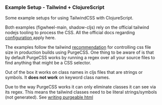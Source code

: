 ### Example Setup - Tailwind + ClojureScript

Some example setups for using TailwindCSS with ClojureScript.

Both examples (figwheel-main, shadow-cljs) rely on the official tailwind nodejs 
tooling to process the CSS. All the official docs regarding [configuration
](https://tailwindcss.com/docs/configuration)
apply here.

The examples follow the tailwind [recommendation](https://tailwindcss.com/docs/controlling-file-size#removing-unused-css)
for controlling css file size in production builds using PurgeCSS. One thing to
be aware of is that by default PurgeCSS works by running a regex over all
your source files to find anything that might be a CSS selector.

Out of the box it works on class names in cljs files that are strings or
symbols. It **does not work** on keyword class names.

Due to the way PurgeCSS works it can only eliminate classes it can see via its
regex. This means the tailwind classes need to be literal strings/symbols
(not generated). See [writing purgeable html](https://tailwindcss.com/docs/controlling-file-size#writing-purgeable-html)

